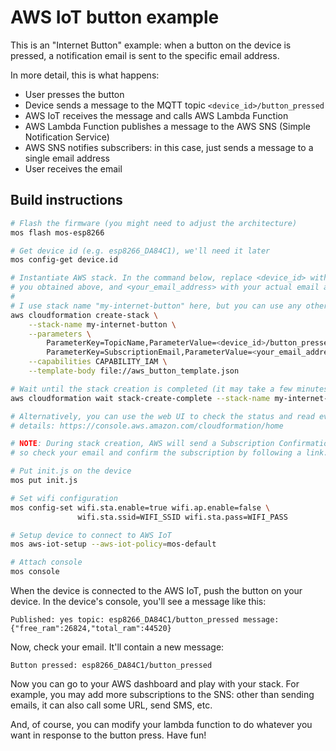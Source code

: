 # AWS IoT button example

This is an "Internet Button" example: when a button on the device is pressed,
a notification email is sent to the specific email address.

In more detail, this is what happens:

  - User presses the button
  - Device sends a message to the MQTT topic `<device_id>/button_pressed`
  - AWS IoT receives the message and calls AWS Lambda Function
  - AWS Lambda Function publishes a message to the AWS SNS (Simple Notification
    Service)
  - AWS SNS notifies subscribers: in this case, just sends a message to a
    single email address
  - User receives the email

## Build instructions

```bash
# Flash the firmware (you might need to adjust the architecture)
mos flash mos-esp8266

# Get device id (e.g. esp8266_DA84C1), we'll need it later
mos config-get device.id

# Instantiate AWS stack. In the command below, replace <device_id> with the ID
# you obtained above, and <your_email_address> with your actual email address.
#
# I use stack name "my-internet-button" here, but you can use any other name.
aws cloudformation create-stack \
    --stack-name my-internet-button \
    --parameters \
        ParameterKey=TopicName,ParameterValue=<device_id>/button_pressed \
        ParameterKey=SubscriptionEmail,ParameterValue=<your_email_address> \
    --capabilities CAPABILITY_IAM \
    --template-body file://aws_button_template.json

# Wait until the stack creation is completed (it may take a few minutes).
aws cloudformation wait stack-create-complete --stack-name my-internet-button

# Alternatively, you can use the web UI to check the status and read event
# details: https://console.aws.amazon.com/cloudformation/home

# NOTE: During stack creation, AWS will send a Subscription Confirmation email,
# so check your email and confirm the subscription by following a link.

# Put init.js on the device
mos put init.js

# Set wifi configuration
mos config-set wifi.sta.enable=true wifi.ap.enable=false \
               wifi.sta.ssid=WIFI_SSID wifi.sta.pass=WIFI_PASS

# Setup device to connect to AWS IoT
mos aws-iot-setup --aws-iot-policy=mos-default

# Attach console
mos console
```

When the device is connected to the AWS IoT, push the button on your device.
In the device's console, you'll see a message like this:

```
Published: yes topic: esp8266_DA84C1/button_pressed message: {"free_ram":26824,"total_ram":44520}
```

Now, check your email. It'll contain a new message:

```
Button pressed: esp8266_DA84C1/button_pressed
```

Now you can go to your AWS dashboard and play with your stack. For example, you
may add more subscriptions to the SNS: other than sending emails, it can also
call some URL, send SMS, etc.

And, of course, you can modify your lambda function to do whatever you want
in response to the button press. Have fun!
